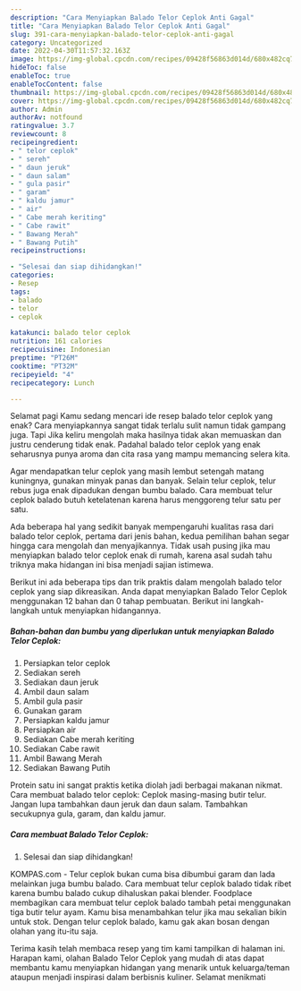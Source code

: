 ```yaml
---
description: "Cara Menyiapkan Balado Telor Ceplok Anti Gagal"
title: "Cara Menyiapkan Balado Telor Ceplok Anti Gagal"
slug: 391-cara-menyiapkan-balado-telor-ceplok-anti-gagal
category: Uncategorized
date: 2022-04-30T11:57:32.163Z
image: https://img-global.cpcdn.com/recipes/09428f56863d014d/680x482cq70/balado-telor-ceplok-foto-resep-utama.jpg
hideToc: false
enableToc: true
enableTocContent: false
thumbnail: https://img-global.cpcdn.com/recipes/09428f56863d014d/680x482cq70/balado-telor-ceplok-foto-resep-utama.jpg
cover: https://img-global.cpcdn.com/recipes/09428f56863d014d/680x482cq70/balado-telor-ceplok-foto-resep-utama.jpg
author: Admin
authorAv: notfound
ratingvalue: 3.7
reviewcount: 8
recipeingredient:
- " telor ceplok"
- " sereh"
- " daun jeruk"
- " daun salam"
- " gula pasir"
- " garam"
- " kaldu jamur"
- " air"
- " Cabe merah keriting"
- " Cabe rawit"
- " Bawang Merah"
- " Bawang Putih"
recipeinstructions:

- "Selesai dan siap dihidangkan!"
categories:
- Resep
tags:
- balado
- telor
- ceplok

katakunci: balado telor ceplok 
nutrition: 161 calories
recipecuisine: Indonesian
preptime: "PT26M"
cooktime: "PT32M"
recipeyield: "4"
recipecategory: Lunch

---
```



Selamat pagi Kamu sedang mencari ide resep balado telor ceplok yang enak? Cara menyiapkannya sangat tidak terlalu sulit namun tidak gampang juga. Tapi Jika keliru mengolah maka hasilnya tidak akan memuaskan dan justru cenderung tidak enak. Padahal balado telor ceplok yang enak seharusnya punya aroma dan cita rasa yang mampu memancing selera kita.


Agar mendapatkan telur ceplok yang masih lembut setengah matang kuningnya, gunakan minyak panas dan banyak. Selain telur ceplok, telur rebus juga enak dipadukan dengan bumbu balado. Cara membuat telur ceplok balado butuh ketelatenan karena harus menggoreng telur satu per satu.

Ada beberapa hal yang sedikit banyak mempengaruhi kualitas rasa dari balado telor ceplok, pertama dari jenis bahan, kedua pemilihan bahan segar hingga cara mengolah dan menyajikannya. Tidak usah pusing jika mau menyiapkan balado telor ceplok enak di rumah, karena asal sudah tahu triknya maka hidangan ini bisa menjadi sajian istimewa.


Berikut ini ada beberapa tips dan trik praktis dalam mengolah balado telor ceplok yang siap dikreasikan. Anda dapat menyiapkan Balado Telor Ceplok menggunakan 12 bahan dan 0 tahap pembuatan. Berikut ini langkah-langkah untuk menyiapkan hidangannya.

<!--inarticleads1-->

##### Bahan-bahan dan bumbu yang diperlukan untuk menyiapkan Balado Telor Ceplok:

1. Persiapkan  telor ceplok
1. Sediakan  sereh
1. Sediakan  daun jeruk
1. Ambil  daun salam
1. Ambil  gula pasir
1. Gunakan  garam
1. Persiapkan  kaldu jamur
1. Persiapkan  air
1. Sediakan  Cabe merah keriting
1. Sediakan  Cabe rawit
1. Ambil  Bawang Merah
1. Sediakan  Bawang Putih


Protein satu ini sangat praktis ketika diolah jadi berbagai makanan nikmat. Cara membuat balado telor ceplok: Ceplok masing-masing butir telur. Jangan lupa tambahkan daun jeruk dan daun salam. Tambahkan secukupnya gula, garam, dan kaldu jamur. 

<!--inarticleads2-->

##### Cara membuat Balado Telor Ceplok:


1. Selesai dan siap dihidangkan!

KOMPAS.com - Telur ceplok bukan cuma bisa dibumbui garam dan lada melainkan juga bumbu balado. Cara membuat telur ceplok balado tidak ribet karena bumbu balado cukup dihaluskan pakai blender. Foodplace membagikan cara membuat telur ceplok balado tambah petai menggunakan tiga butir telur ayam. Kamu bisa menambahkan telur jika mau sekalian bikin untuk stok. Dengan telur ceplok balado, kamu gak akan bosan dengan olahan yang itu-itu saja. 

Terima kasih telah membaca resep yang tim kami tampilkan di halaman ini. Harapan kami, olahan Balado Telor Ceplok yang mudah di atas dapat membantu kamu menyiapkan hidangan yang menarik untuk keluarga/teman ataupun menjadi inspirasi dalam berbisnis kuliner. Selamat menikmati
